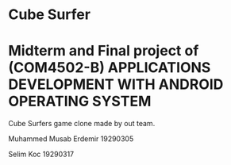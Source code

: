 # Cube Surfer
# Midterm and Final project of (COM4502-B) APPLICATIONS DEVELOPMENT WITH ANDROID OPERATING SYSTEM

Cube Surfers game clone made by out team.

Muhammed Musab Erdemir 19290305

Selim Koc 19290317

